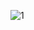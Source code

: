 ![1](https://github.com/Bayselonarrend/Bayselonarrend/assets/105596284/1a64a01c-1ef1-4778-815a-4f14bc54a5c0)
